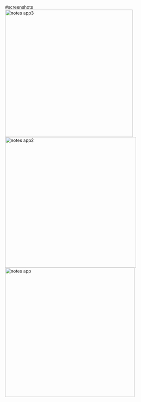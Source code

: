 #screenshots
<img width="412" alt="notes app3" src="https://github.com/user-attachments/assets/989e773b-9e5b-4143-a2c2-a23d152702d3">
<img width="423" alt="notes app2" src="https://github.com/user-attachments/assets/5addebc2-3511-4faa-8616-cd666fda70b6">
<img width="418" alt="notes app" src="https://github.com/user-attachments/assets/25e24cd2-c4c1-43dc-a74a-3c184ed8ce1e">
